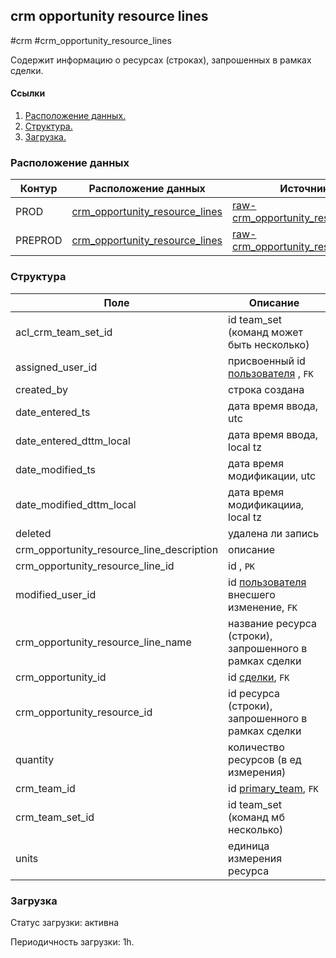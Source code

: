 ## crm opportunity resource lines
#crm #crm_opportunity_resource_lines

Содержит информацию о ресурсах (строках), запрошенных в рамках сделки.


#### Ссылки
1. [Расположение данных.](#расположение-данных)
2. [Структура.](#структура)
3. [Загрузка.](#загрузка)


### Расположение данных

| Контур  | Расположение данных                                                                                                                                | Источники                                                                                                                                                             |
|---------|----------------------------------------------------------------------------------------------------------------------------------------------------|-----------------------------------------------------------------------------------------------------------------------------------------------------------------------|
| PROD    | [crm_opportunity_resource_lines](https://yt.yandex-team.ru/hahn/navigation?path=//home/cloud-dwh/data/prod/ods/crm/crm_opportunity_resource_lines) | [raw-crm_opportunity_resource_lines](https://yt.yandex-team.ru/hahn/navigation?path=//home/cloud-dwh/data/prod/raw/mysql/crm-cloud/cloud8_opportunity_resource_lines) |
| PREPROD | [crm_opportunity_resource_lines](https://yt.yandex-team.ru/hahn/navigation?path=//home/cloud-dwh/data/prod/ods/crm/crm_opportunity_resource_lines) | [raw-crm_opportunity_resource_lines](https://yt.yandex-team.ru/hahn/navigation?path=//home/cloud-dwh/data/prod/raw/mysql/crm-cloud/cloud8_opportunity_resource_lines) |


### Структура

| Поле                                      | Описание                                                                                                                         |
|-------------------------------------------|----------------------------------------------------------------------------------------------------------------------------------|
| acl_crm_team_set_id                       | id team_set (команд может быть несколько)                                                                                        |
| assigned_user_id                          | присвоенный id [пользователя](https://a.yandex-team.ru/arc_vcs/cloud/dwh/nirvana/vh/workflows/ods/yt/crm/crm_users) , `FK`       |
| created_by                                | строка создана                                                                                                                   |
| date_entered_ts                           | дата время ввода, utc                                                                                                            |
| date_entered_dttm_local                   | дата время ввода, local tz                                                                                                       |
| date_modified_ts                          | дата время модификации, utc                                                                                                      |
| date_modified_dttm_local                  | дата время модификацииа, local tz                                                                                                |
| deleted                                   | удалена ли запись                                                                                                                |
| crm_opportunity_resource_line_description | описание                                                                                                                         |
| crm_opportunity_resource_line_id          | id  , `PK`                                                                                                                       |
| modified_user_id                          | id [пользователя](https://a.yandex-team.ru/arc_vcs/cloud/dwh/nirvana/vh/workflows/ods/yt/crm/crm_users) внесшего изменение, `FK` |
| crm_opportunity_resource_line_name        | название ресурса (строки), запрошенного в рамках сделки                                                                          |
| crm_opportunity_id                        | id [сделки](https://a.yandex-team.ru/arc_vcs/cloud/dwh/nirvana/vh/workflows/ods/yt/crm/crm_opportunities), `FK`                  |
| crm_opportunity_resource_id               | id ресурса (строки), запрошенного в рамках сделки                                                                                |
| quantity                                  | количество ресурсов (в ед измерения)                                                                                             |
| crm_team_id                               | id [primary_team](https://a.yandex-team.ru/arc_vcs/cloud/dwh/nirvana/vh/workflows/ods/yt/crm/crm_teams), `FK`                    |
| crm_team_set_id                           | id team_set (команд мб несколько)                                                                                                |
| units                                     | единица измерения ресурса                                                                                                        |


### Загрузка
Статус загрузки: активна

Периодичность загрузки: 1h.
